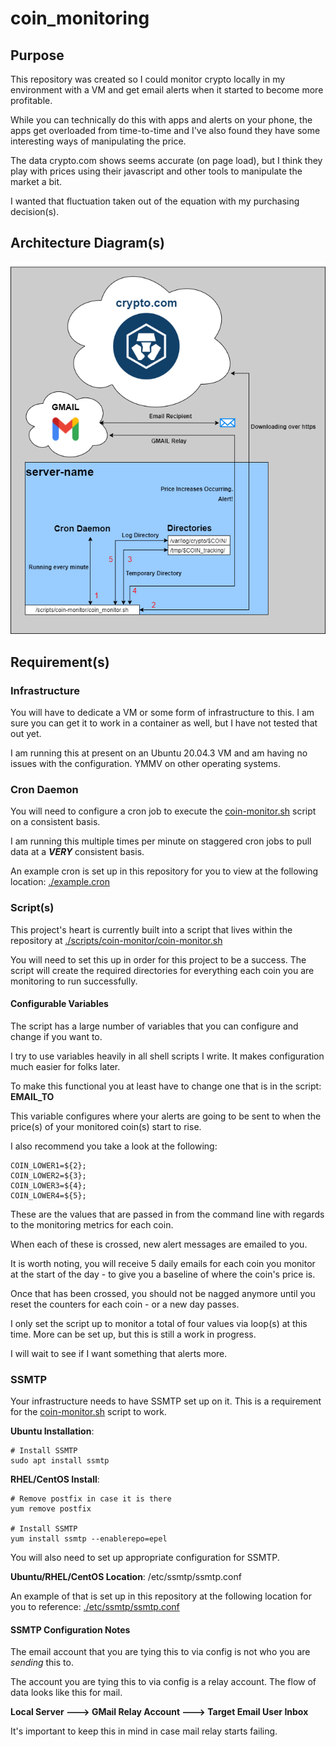 # coin_monitoring

## Purpose
This repository was created so I could monitor crypto locally in my environment with a VM and get email alerts when it started to become more profitable.

While you can technically do this with apps and alerts on your phone, the apps get overloaded from time-to-time and I've also found they have some interesting ways of manipulating the price. 

The data crypto.com shows seems accurate (on page load), but I think they play with prices using their javascript and other tools to manipulate the market a bit.

I wanted that fluctuation taken out of the equation with my purchasing decision(s). 

## Architecture Diagram(s)
![alt text](https://github.com/tschrock5252/coin_monitoring/blob/master/coin_monitoring.png?raw=true)

## Requirement(s)

### Infrastructure
You will have to dedicate a VM or some form of infrastructure to this. I am sure you can get it to work in a container as well, but I have not tested that out yet.

I am running this at present on an Ubuntu 20.04.3 VM and am having no issues with the configuration. YMMV on other operating systems.

### Cron Daemon
You will need to configure a cron job to execute the [coin-monitor.sh](https://github.com/tschrock5252/coin_monitoring/blob/master/scripts/coin-monitor/coin-monitor.sh) script on a consistent basis.

I am running this multiple times per minute on staggered cron jobs to pull data at a _**VERY**_ consistent basis.

An example cron is set up in this repository for you to view at the following location: [./example.cron](https://github.com/tschrock5252/coin_monitoring/blob/master/example.cron)

### Script(s)
This project's heart is currently built into a script that lives within the repository at [./scripts/coin-monitor/coin-monitor.sh](https://github.com/tschrock5252/coin_monitoring/blob/master/scripts/coin-monitor/coin-monitor.sh)

You will need to set this up in order for this project to be a success. The script will create the required directories for everything each coin you are monitoring to run successfully.

#### Configurable Variables
The script has a large number of variables that you can configure and change if you want to.

I try to use variables heavily in all shell scripts I write. It makes configuration much easier for folks later.

To make this functional you at least have to change one that is in the script: **EMAIL_TO**

This variable configures where your alerts are going to be sent to when the price(s) of your monitored coin(s) start to rise.

I also recommend you take a look at the following: 

```
COIN_LOWER1=${2};
COIN_LOWER2=${3};
COIN_LOWER3=${4};
COIN_LOWER4=${5};
```

These are the values that are passed in from the command line with regards to the monitoring metrics for each coin.

When each of these is crossed, new alert messages are emailed to you.

It is worth noting, you will receive 5 daily emails for each coin you monitor at the start of the day - to give you a baseline of where the coin's price is.

Once that has been crossed, you should not be nagged anymore until you reset the counters for each coin - or a new day passes.

I only set the script up to monitor a total of four values via loop(s) at this time. More can be set up, but this is still a work in progress.

I will wait to see if I want something that alerts more.

### SSMTP
Your infrastructure needs to have SSMTP set up on it. This is a requirement for the [coin-monitor.sh](https://github.com/tschrock5252/coin_monitoring/blob/master/scripts/coin-monitor/coin-monitor.sh) script to work.

**Ubuntu Installation**:
```
# Install SSMTP
sudo apt install ssmtp
```
**RHEL/CentOS Install**:
```
# Remove postfix in case it is there
yum remove postfix

# Install SSMTP
yum install ssmtp --enablerepo=epel
```

You will also need to set up appropriate configuration for SSMTP.

**Ubuntu/RHEL/CentOS Location**: /etc/ssmtp/ssmtp.conf

An example of that is set up in this repository at the following location for you to reference: [./etc/ssmtp/ssmtp.conf](https://github.com/tschrock5252/coin_monitoring/blob/master/etc/ssmtp/ssmtp.conf)

#### SSMTP Configuration Notes

The email account that you are tying this to via config is not who you are _sending_ this to. 

The account you are tying this to via config is a relay account. The flow of data looks like this for mail.

**Local Server ---> GMail Relay Account ---> Target Email User Inbox**

It's important to keep this in mind in case mail relay starts failing.